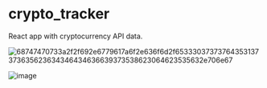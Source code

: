 # crypto_tracker
React app with cryptocurrency API data.

![68747470733a2f2f692e6779617a6f2e636f6d2f65333037373764353137373635623634346434636639373538623064623535632e706e67](https://user-images.githubusercontent.com/56153715/199000586-ecf2cc6e-257c-4ea0-8de3-55ce80c26952.png)


![image](https://user-images.githubusercontent.com/56153715/199000402-ddfb1e79-cd81-454e-b761-adc844d0a05b.png)

